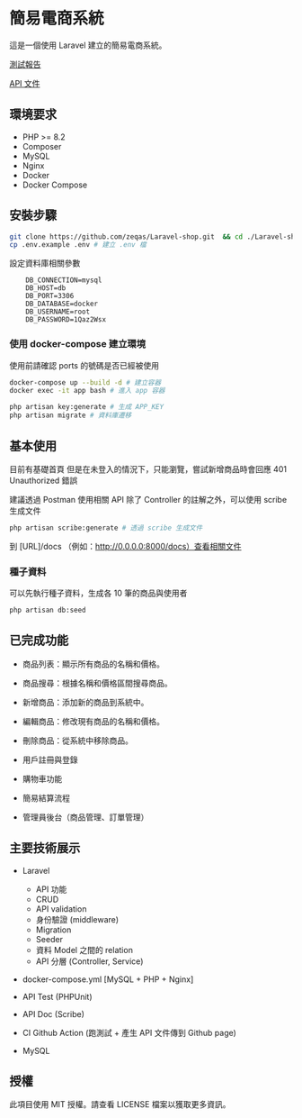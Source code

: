 # 簡易電商系統

這是一個使用 Laravel 建立的簡易電商系統。

[測試報告](https://zeqas.github.io/Laravel-shop/html-coverage/)

[API 文件](https://zeqas.github.io/Laravel-shop/docs/)

## 環境要求

-   PHP >= 8.2
-   Composer
-   MySQL
-   Nginx
-   Docker
-   Docker Compose

## 安裝步驟

```bash
git clone https://github.com/zeqas/Laravel-shop.git  && cd ./Laravel-shop # 複製到本機
cp .env.example .env # 建立 .env 檔
```

設定資料庫相關參數

```env
    DB_CONNECTION=mysql
    DB_HOST=db
    DB_PORT=3306
    DB_DATABASE=docker
    DB_USERNAME=root
    DB_PASSWORD=1Qaz2Wsx
```

### 使用 docker-compose 建立環境

使用前請確認 ports 的號碼是否已經被使用

```bash
docker-compose up --build -d # 建立容器
docker exec -it app bash # 進入 app 容器
```

```bash
php artisan key:generate # 生成 APP_KEY
php artisan migrate # 資料庫遷移
```

## 基本使用

目前有基礎首頁
但是在未登入的情況下，只能瀏覽，嘗試新增商品時會回應 401 Unauthorized 錯誤

建議透過 Postman 使用相關 API
除了 Controller 的註解之外，可以使用 scribe 生成文件

```bash
php artisan scribe:generate # 透過 scribe 生成文件
```

到 [URL]/docs （例如：http://0.0.0.0:8000/docs）查看相關文件

### 種子資料

可以先執行種子資料，生成各 10 筆的商品與使用者

```bash
php artisan db:seed
```

## 已完成功能

-   商品列表：顯示所有商品的名稱和價格。
-   商品搜尋：根據名稱和價格區間搜尋商品。
-   新增商品：添加新的商品到系統中。
-   編輯商品：修改現有商品的名稱和價格。
-   刪除商品：從系統中移除商品。

-   用戶註冊與登錄
-   購物車功能
-   簡易結算流程
-   管理員後台（商品管理、訂單管理）

## 主要技術展示

-   Laravel

    -   API 功能
    -   CRUD
    -   API validation
    -   身份驗證 (middleware)
    -   Migration
    -   Seeder
    -   資料 Model 之間的 relation
    -   API 分層 (Controller, Service)

-   docker-compose.yml [MySQL + PHP + Nginx]
-   API Test (PHPUnit)
-   API Doc (Scribe)
-   CI Github Action (跑測試 + 產生 API 文件傳到 Github page)

-   MySQL

## 授權

此項目使用 MIT 授權。請查看 LICENSE 檔案以獲取更多資訊。

